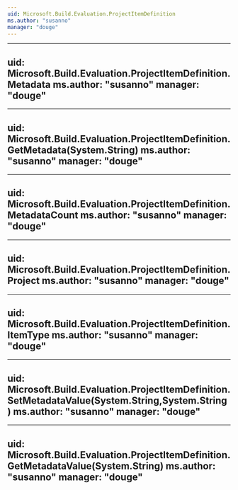 ```yaml
---
uid: Microsoft.Build.Evaluation.ProjectItemDefinition
ms.author: "susanno"
manager: "douge"
---
```


---
uid: Microsoft.Build.Evaluation.ProjectItemDefinition.Metadata
ms.author: "susanno"
manager: "douge"
---

---
uid: Microsoft.Build.Evaluation.ProjectItemDefinition.GetMetadata(System.String)
ms.author: "susanno"
manager: "douge"
---

---
uid: Microsoft.Build.Evaluation.ProjectItemDefinition.MetadataCount
ms.author: "susanno"
manager: "douge"
---

---
uid: Microsoft.Build.Evaluation.ProjectItemDefinition.Project
ms.author: "susanno"
manager: "douge"
---

---
uid: Microsoft.Build.Evaluation.ProjectItemDefinition.ItemType
ms.author: "susanno"
manager: "douge"
---

---
uid: Microsoft.Build.Evaluation.ProjectItemDefinition.SetMetadataValue(System.String,System.String)
ms.author: "susanno"
manager: "douge"
---

---
uid: Microsoft.Build.Evaluation.ProjectItemDefinition.GetMetadataValue(System.String)
ms.author: "susanno"
manager: "douge"
---
